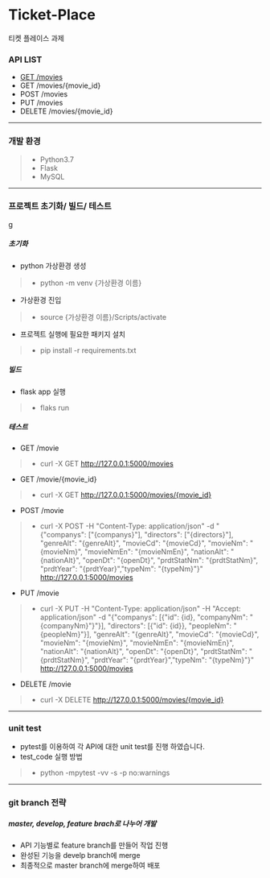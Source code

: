 # Ticket-Place
티켓 플레이스 과제

### API LIST
- [GET /movies](apidoc/)
- GET /movies/{movie_id}
- POST /movies
- PUT /movies
- DELETE /movies/{movie_id}

---

### 개발 환경
> - Python3.7
> - Flask
> - MySQL

---

### 프로젝트 초기화/ 빌드/ 테스트
g
##### 초기화 
- python 가상환경 생성
> - python -m venv {가상환경 이름}

- 가상환경 진입
> - source {가상환경 이름}/Scripts/activate

- 프로젝트 실행에 필요한 패키지 설치
> - pip install -r requirements.txt

##### 빌드
- flask app 실행
> - flaks run



##### 테스트
- GET /movie
> - curl -X GET http://127.0.0.1:5000/movies
>
- GET /movie/{movie_id}
> - curl -X GET http://127.0.0.1:5000/movies/{movie_id}

- POST /movie
> - curl -X POST -H "Content-Type: application/json" -d "{\"companys\": [\"{companys}\"], \"directors\": [\"{directors}\"], \"genreAlt\": \"{genreAlt}\", \"movieCd\": \"{movieCd}\", \"movieNm\": \"{movieNm}\", \"movieNmEn\": \"{movieNmEn}\", \"nationAlt\": \"{nationAlt}\", \"openDt\": \"{openDt}\", \"prdtStatNm\": \"{prdtStatNm}\", \"prdtYear\": \"{prdtYear}\",\"typeNm\": \"{typeNm}\"}" http://127.0.0.1:5000/movies

- PUT /movie
> - curl -X PUT -H "Content-Type: application/json" -H "Accept: application/json" -d "{\"companys\": [{\"id\": {id}, \"companyNm\": "\{companyNm}\"}\"}], \"directors\": [{\"id\": {id}}, \"peopleNm\": \"{peopleNm}\"}], \"genreAlt\": \"{genreAlt}\", \"movieCd\": \"{movieCd}\", \"movieNm\": \"{movieNm}\", \"movieNmEn\": \"{movieNmEn}\", \"nationAlt\": \"{nationAlt}\", \"openDt\": \"{openDt}\", \"prdtStatNm\": \"{prdtStatNm}\", \"prdtYear\": \"{prdtYear}\",\"typeNm\": \"{typeNm}\"}" http://127.0.0.1:5000/movies 

- DELETE /movie
> - curl -X DELETE http://127.0.0.1:5000/movies/{movie_id}
 
---

### unit test
- pytest를 이용하여 각 API에 대한 unit test를 진행 하였습니다.
- test_code 실행 방법
> - python -mpytest -vv -s -p no:warnings

---
### git branch 전략
##### master, develop, feature brach로 나누어 개발
- API 기능별로 feature branch를 만들어 작업 진행
- 완성된 기능을 develp branch에 merge
- 최종적으로 master branch에 merge하여 배포